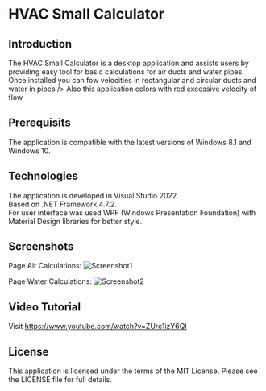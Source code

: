 # HVAC Small Calculator
## Introduction
The HVAC Small Calculator is a desktop application and assists users by providing easy tool for basic calculations for air ducts and water pipes.<br />
Once installed you can fow velocities in rectangular and circular ducts and water in pipes />
Also this application colors with red excessive velocity of flow<br />

## Prerequisits
The application is compatible with the latest versions of Windows 8.1 and Windows 10.

## Technologies
The application is developed in Visual Studio 2022.<br />
Based on .NET Framework 4.7.2.<br />
For user interface was used WPF (Windows Presentation Foundation) with Material Design libraries for better style.

## Screenshots
Page Air Calculations:
![Screenshot1](/../dev/Screenshots/HVACSmallCalculatorScreenshot1.JPG)

Page Water Calculations:
![Screenshot2](/../dev/Screenshots/HVACSmallCalculatorScreenshot2.JPG)

## Video Tutorial
Visit https://www.youtube.com/watch?v=ZUrc1izY6QI

## License
This application is licensed under the terms of the MIT License. Please see the LICENSE file for full details.
